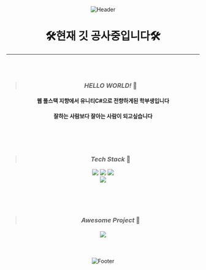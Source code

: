<div align=center>
  
![Header](https://capsule-render.vercel.app/api?type=waving&color=timeGradient&height=200&section=header&text=Exciting%20Developer%20YuJin!&fontSize=50)

# 🛠현재 깃 공사중입니다🛠
<hr>
<br><br>

>### *HELLO WORLD!* 🐬

#### 웹 풀스택 지향에서 유니티C#으로 전향하게된 학부생입니다

#### 잘하는 사람보다 잘아는 사람이 되고싶습니다


<br/><br/><br/>

>###  *Tech Stack* 🐋

<img src="https://img.shields.io/badge/UNITY-FFFFFF?style=flat&logo=unity&logoColor=black"/>
<img src="https://img.shields.io/badge/CSharp-239120?style=flat&logo=csharp&logoColor=black"/>
<img src="https://img.shields.io/badge/PhotonNetwork-4479A1?style=flat&logo=photonnetwork&logoColor=black"/>

<br/>
<img src="https://img.shields.io/badge/DotDesign-D9E2FA?style=flat&logo=aseprite&logoColor=black"/>


<br/><br/><br/>

>###  ***Awesome Project*** 🐳


#### [<img src="https://img.shields.io/badge/Unity와 Pun을 이용한 3D로비 및 다중 방 입장형태 온라인 게임-6876EB?style=flat&logo=condaforge&logoColor=white"/>](https://github.com/Goonbam/ProjectHIM.git)


<br/><br/>
![Footer](https://capsule-render.vercel.app/api?type=waving&color=337CEB&height=200&section=footer)

</div>
